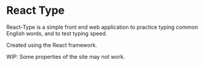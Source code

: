 # React Type
React-Type is a simple front end web application to practice typing common English words, and to test typing speed.

Created using the React framework.

WIP: Some properties of the site may not work.
